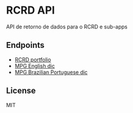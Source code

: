 # RCRD API

API de retorno de dados para o RCRD e sub-apps

## Endpoints

- [RCRD portfolio](https://api.rcrd.me/rcrd/portfolio)
- [MPG English dic](https://api.rcrd.me/mpg/en)
- [MPG Brazilian Portuguese dic](https://api.rcrd.me/mpg/br)

## License

MIT